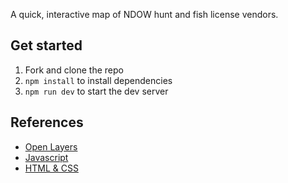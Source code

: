 A quick, interactive map of NDOW hunt and fish license vendors.

## Get started

1. Fork and clone the repo
2. `npm install` to install dependencies
3. `npm run dev` to start the dev server

## References

* [Open Layers](https://openlayers.org)
* [Javascript](https://www.freecodecamp.org/learn/responsive-web-design/#basic-html-and-html5)
* [HTML & CSS](https://www.freecodecamp.org/learn/javascript-algorithms-and-data-structures/#basic-javascript)